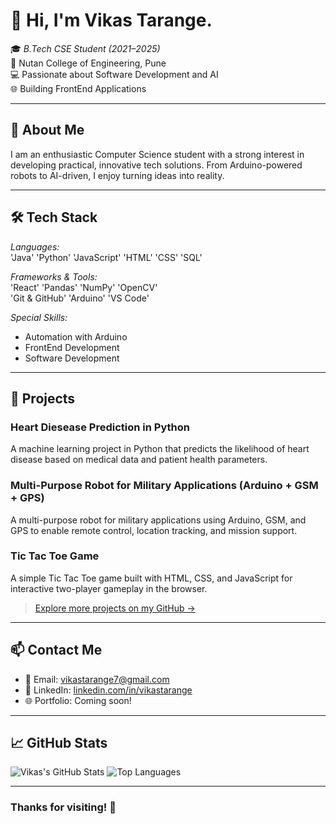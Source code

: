 # 👋 Hi, I'm Vikas Tarange.

🎓 *B.Tech CSE Student (2021–2025)*  
📍 Nutan College of Engineering, Pune  
💻 Passionate about Software Development and AI  
🌐 Building FrontEnd Applications

---

## 🚀 About Me

I am an enthusiastic Computer Science student with a strong interest in developing practical, innovative tech solutions. From Arduino-powered robots to AI-driven, I enjoy turning ideas into reality.

---

## 🛠 Tech Stack

*Languages:*  
'Java' 'Python' 'JavaScript' 'HTML' 'CSS' 'SQL'

*Frameworks & Tools:*  
'React' 'Pandas' 'NumPy' 'OpenCV'  
'Git & GitHub' 'Arduino' 'VS Code'

*Special Skills:*     
- Automation with Arduino    
- FrontEnd Development
- Software Development

---

## 📌 Projects

### Heart Diesease Prediction in Python
A machine learning project in Python that predicts the likelihood of heart disease based on medical data and patient health parameters.

### Multi-Purpose Robot for Military Applications (Arduino + GSM + GPS)
A multi-purpose robot for military applications using Arduino, GSM, and GPS to enable remote control, location tracking, and mission support.

### Tic Tac Toe Game 
A simple Tic Tac Toe game built with HTML, CSS, and JavaScript for interactive two-player gameplay in the browser.

> [Explore more projects on my GitHub →](https://github.com/Vicky-2004?tab=repositories)

---

## 📫 Contact Me

- 📧 Email: [vikastarange7@gmail.com](mailto:vikastarange7@gmail.com)  
- 💼 LinkedIn: [linkedin.com/in/vikastarange]((https://www.linkedin.com/in/vikastarange/))  
- 🌐 Portfolio: Coming soon!

---

## 📈 GitHub Stats

![Vikas's GitHub Stats](https://github-readme-stats.vercel.app/api?username=Vicky-2004&show_icons=true&theme=tokyonight)
![Top Languages](https://github-readme-stats.vercel.app/api/top-langs/?username=Vicky-2004&layout=compact&theme=tokyonight)

---

### Thanks for visiting! 🙏
